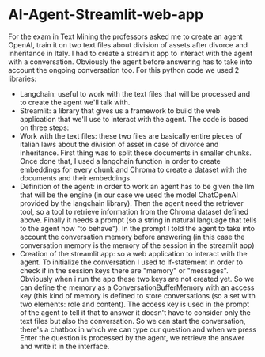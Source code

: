 # AI-Agent-Streamlit-web-app
For the exam in Text Mining the professors asked me to create an agent OpenAI, train it on two text files about division of assets after divorce and inheritance in Italy. I had to create a streamlit app to interact with the agent with a conversation. Obviously the agent before answering has to take into account the ongoing conversation too.
For this python code we used 2 libraries: 
- Langchain: useful to work with the text files that will be processed and to create the agent we'll talk with.
- Streamlit: a library that gives us a framework to build the web application that we'll use to interact with the agent.
The code is based on three steps:
- Work with the text files: these two files are basically entire pieces of italian laws about the division of asset in case of divorce and inheritance. First thing was to split these documents in smaller chunks. Once done that, I used a langchain function in order to create embeddings for every chunk and Chroma to create a dataset with the documents and their embeddings.
- Definition of the agent: in order to work an agent has to be given the llm that will be the engine (in our case we used the model ChatOpenAI provided by the langchain library). Then the agent need the retriever tool, so a tool to retrieve information from the Chroma dataset defined above. Finally it needs a prompt (so a string in natural language that tells to the agent how "to behave"). In the prompt I told the agent to take into account the conversation memory before answering (in this case the conversation memory is the memory of the session in the streamlit app)
- Creation of the streamlit app: so a web application to interact with the agent. To initialize the conversation I used to if-statement in order to check if in the session keys there are "memory" or "messages". Obviously when i run the app these two keys are not created yet. So we can define the memory as a ConversationBufferMemory with an access key (this kind of memory is defined to store conversations (so a set with two elements: role and content). The access key is used in the prompt of the agent to tell it that to answer it doesn't have to consider only the text files but also the conversation. So we can start the conversation, there's a chatbox in which we can type our question and when we press Enter the question is processed by the agent, we retrieve the answer and write it in the interface.
